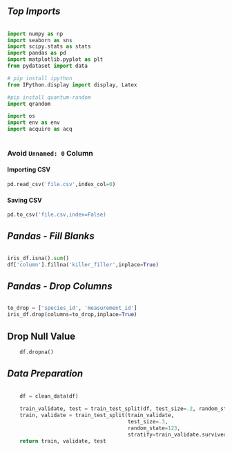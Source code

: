 ## _Top Imports_
```python
	
import numpy as np
import seaborn as sns
import scipy.stats as stats
import pandas as pd
import matplotlib.pyplot as plt
from pydataset import data

# pip install ipython
from IPython.display import display, Latex

#pip install quantum-random
import qrandom

import os
import env as env
import acquire as acq
	
```
### Avoid `Unnamed: 0` Column

#### Importing CSV
```python
pd.read_csv('file.csv',index_col=0)
```
#### Saving CSV
```python
pd.to_csv('file.csv,index=False)
```
## _Pandas - Fill Blanks_


```python

iris_df.isna().sum()
df['column'].fillna('killer_filler',inplace=True)

```
## _Pandas - Drop Columns_

```python

to_drop = ['species_id', 'measurement_id']
iris_df.drop(columns=to_drop,inplace=True)

```
## Drop Null Value
```python
	df.dropna()
```
## _Data Preparation_
```python
	
	df = clean_data(df)
	
	train_validate, test = train_test_split(df, test_size=.2, random_state=123, stratify=df.survived)
	train, validate = train_test_split(train_validate, 
                                       test_size=.3, 
                                       random_state=123, 
                                       stratify=train_validate.survived)
	return train, validate, test
```
